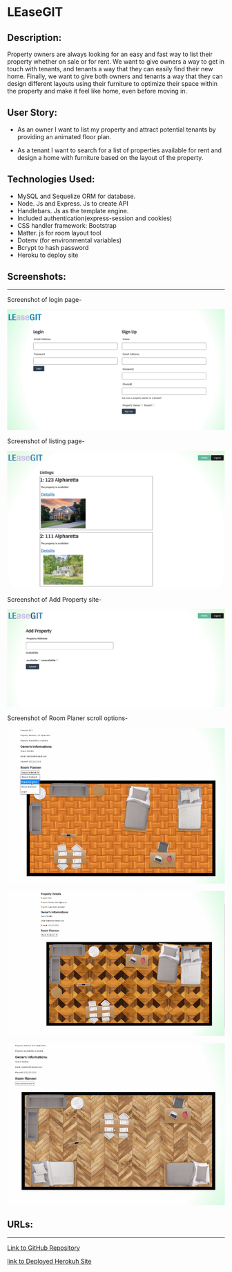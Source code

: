 # LEaseGIT
 

## Description:
Property owners are always looking for an easy and fast way to list their property whether on sale or for rent. We want to give owners a way to get in touch with tenants, and tenants a way that they can easily find their new home. Finally, we want to give both owners and tenants a way that they can design different layouts using their furniture to optimize their space within the property and make it feel like home, even before moving in.

## User Story:
* As an owner I want to list my property and attract potential tenants by providing an animated floor plan.

* As a tenant I want to search for a  list of properties available for rent  and design a home with furniture based on the layout of the property.



## Technologies Used:
					
* MySQL and Sequelize ORM for database.
* Node. Js and Express. Js to create API
* Handlebars. Js as the template engine.
* Included authentication(express-session and cookies)
* CSS handler framework: Bootstrap
* Matter. js for room layout tool
* Dotenv (for environmental variables)
* Bcrypt to hash password
* Heroku to deploy site
			

## Screenshots:
---

Screenshot of login page-

![screenshot](public/images/Leasegitlogin.png)

Screenshot of listing page-

![screenshot](public/images/Listingscreenshot.png)

Screenshot of Add Property site-

![screenshot](public/images/addpropertysite.png)

Screenshot of Room Planer scroll options-

![screenshot](public/images/floorplan1.png)

![Screenshot](public/images/floorplan3.png)

![Screenshot](public/images/floorplan5.png)


## URLs:
-----
[Link to GitHub Repository](https://github.com/scottydphillips/LEaseGIT)

[link to Deployed Herokuh Site](Herokuhttps://still-tundra-21201.herokuapp.com/login)